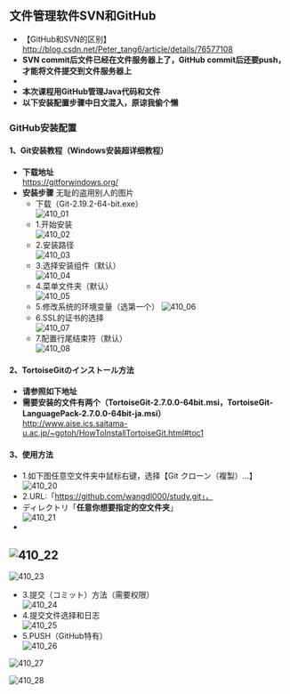 ## 文件管理软件SVN和GitHub  

  - 【GitHub和SVN的区别】  
http://blog.csdn.net/Peter_tang6/article/details/76577108
 - **SVN commit后文件已经在文件服务器上了，GitHub commit后还要push，才能将文件提交到文件服务器上**  
 - 
 - **本次课程用GitHub管理Java代码和文件**  
 - **以下安装配置步骤中日文混入，原谅我偷个懒**  

### GitHub安装配置  
#### 1、Git安装教程（Windows安装超详细教程）  
 - **下载地址**   
https://gitforwindows.org/
 - **安装步骤** 
 无耻的盗用别人的图片  
    - 下载（Git-2.19.2-64-bit.exe）  
![410_01](https://github.com/wangdl000/study/blob/master/03_MVC/resource_410/00_download.PNG)  
    - 1.开始安装  
![410_02](https://github.com/wangdl000/study/blob/master/03_MVC/resource_410/01_start.PNG)  
    - 2.安装路径  
![410_03](https://github.com/wangdl000/study/blob/master/03_MVC/resource_410/02_path.PNG)  
    - 3.选择安装组件（默认）  
![410_04](https://github.com/wangdl000/study/blob/master/03_MVC/resource_410/03_com.PNG)  
    - 4.菜单文件夹（默认）  
![410_05](https://github.com/wangdl000/study/blob/master/03_MVC/resource_410/04_menu.png)  
    - 5.修改系统的环境变量（选第一个）
![410_06](https://github.com/wangdl000/study/blob/master/03_MVC/resource_410/05_environment.png)  
    - 6.SSL的证书的选择  
![410_07](https://github.com/wangdl000/study/blob/master/03_MVC/resource_410/06_ssl.png)  
    - 7.配置行尾结束符（默认）  
![410_08](https://github.com/wangdl000/study/blob/master/03_MVC/resource_410/07_config.png)  

#### 2、TortoiseGitのインストール方法  
 - **请参照如下地址**    
 - **需要安装的文件有两个（TortoiseGit-2.7.0.0-64bit.msi，TortoiseGit-LanguagePack-2.7.0.0-64bit-ja.msi）**  
http://www.aise.ics.saitama-u.ac.jp/~gotoh/HowToInstallTortoiseGit.html#toc1

#### 3、使用方法  
  - 1.如下图任意空文件夹中鼠标右键，选择【Git クローン（複製）...】  
![410_20](https://github.com/wangdl000/study/blob/master/03_MVC/resource_410/20_use.png)  
  - 2.URL:「https://github.com/wangdl000/study.git」，  
  - ディレクトリ「**任意你想要指定的空文件夹**」  
![410_21](https://github.com/wangdl000/study/blob/master/03_MVC/resource_410/21_clone.png)  
  - 
![410_22](https://github.com/wangdl000/study/blob/master/03_MVC/resource_410/22_downloading.png)  
  - 
![410_23](https://github.com/wangdl000/study/blob/master/03_MVC/resource_410/23_complete.png)  
  - 3.提交（コミット）方法（需要权限）  
![410_24](https://github.com/wangdl000/study/blob/master/03_MVC/resource_410/24_commit.png)  
  - 4.提交文件选择和日志  
![410_25](https://github.com/wangdl000/study/blob/master/03_MVC/resource_410/25_comment.png)  
  - 5.PUSH（GitHub特有）  
![410_26](https://github.com/wangdl000/study/blob/master/03_MVC/resource_410/26_push.png)  
   
![410_27](https://github.com/wangdl000/study/blob/master/03_MVC/resource_410/27_push2.png)  
    
![410_28](https://github.com/wangdl000/study/blob/master/03_MVC/resource_410/28_commit_complete.png) 